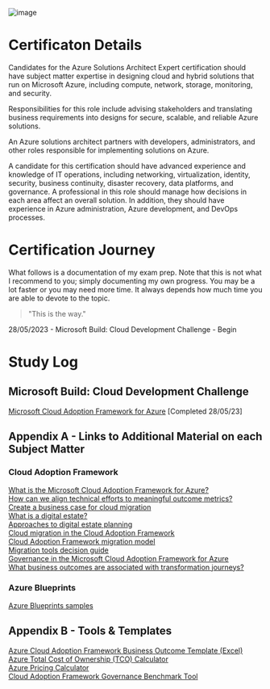![image](https://github.com/LLMA-dot/Get-Clue/assets/66136128/43df01b8-636d-40ce-821b-4abbd2625d8d)

# Certificaton Details

Candidates for the Azure Solutions Architect Expert certification should have subject matter expertise in designing cloud and hybrid solutions that run on Microsoft Azure, including compute, network, storage, monitoring, and security.

Responsibilities for this role include advising stakeholders and translating business requirements into designs for secure, scalable, and reliable Azure solutions.

An Azure solutions architect partners with developers, administrators, and other roles responsible for implementing solutions on Azure.

A candidate for this certification should have advanced experience and knowledge of IT operations, including networking, virtualization, identity, security, business continuity, disaster recovery, data platforms, and governance. A professional in this role should manage how decisions in each area affect an overall solution. In addition, they should have experience in Azure administration, Azure development, and DevOps processes.

# Certification Journey

What follows is a documentation of my exam prep. Note that this is not what I recommend to you; simply documenting my own progress. You may be a lot faster or you may need more time. It always depends how much time you are able to devote to the topic.

> "This is the way."

28/05/2023 - Microsoft Build: Cloud Development Challenge - Begin

# Study Log

## Microsoft Build: Cloud Development Challenge

[Microsoft Cloud Adoption Framework for Azure](https://learn.microsoft.com/en-us/training/modules/microsoft-cloud-adoption-framework-for-azure/) [Completed 28/05/23]<br>


## Appendix A - Links to Additional Material on each Subject Matter

### Cloud Adoption Framework

[What is the Microsoft Cloud Adoption Framework for Azure?](https://learn.microsoft.com/en-us/azure/cloud-adoption-framework/overview)<br>
[How can we align technical efforts to meaningful outcome metrics?](https://learn.microsoft.com/en-us/azure/cloud-adoption-framework/strategy/learning-metrics)<br>
[Create a business case for cloud migration](https://learn.microsoft.com/en-us/azure/cloud-adoption-framework/strategy/cloud-migration-business-case)<br>
[What is a digital estate?](https://learn.microsoft.com/en-us/azure/cloud-adoption-framework/digital-estate/)<br>
[Approaches to digital estate planning](https://learn.microsoft.com/en-us/azure/cloud-adoption-framework/digital-estate/approach)<br>
[Cloud migration in the Cloud Adoption Framework](https://learn.microsoft.com/en-us/azure/cloud-adoption-framework/migrate/)<br>
[Cloud Adoption Framework migration model](https://learn.microsoft.com/en-us/azure/cloud-adoption-framework/migrate/migration-considerations/)<br>
[Migration tools decision guide](https://learn.microsoft.com/en-us/azure/cloud-adoption-framework/migrate/azure-migration-guide/migration-tools-decision-guide)<br>
[Governance in the Microsoft Cloud Adoption Framework for Azure](https://learn.microsoft.com/en-us/azure/cloud-adoption-framework/govern/)<br>
[What business outcomes are associated with transformation journeys?](https://learn.microsoft.com/en-us/azure/cloud-adoption-framework/strategy/business-outcomes/)<br>

### Azure Blueprints

[Azure Blueprints samples](https://learn.microsoft.com/en-us/azure/governance/blueprints/samples/)<br>
  
## Appendix B - Tools & Templates

[Azure Cloud Adoption Framework Business Outcome Template (Excel)](https://view.officeapps.live.com/op/view.aspx?src=https%3A%2F%2Farchcenter.blob.core.windows.net%2Fcdn%2Fbusiness-outcome-template.xlsx&wdOrigin=BROWSELINK)<br>
[Azure Total Cost of Ownership (TCO) Calculator](https://azure.microsoft.com/en-us/pricing/tco/calculator/)<br>
[Azure Pricing Calculator](https://azure.microsoft.com/en-us/pricing/calculator/)<br>
[Cloud Adoption Framework Governance Benchmark Tool](https://cafbaseline.com/)<br>
